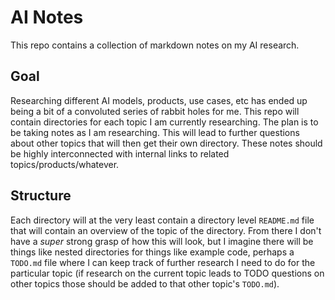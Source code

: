 # AI Notes

This repo contains a collection of markdown notes on my AI research.

## Goal

Researching different AI models, products, use cases, etc has ended up being a bit of a convoluted series of rabbit holes for me. This repo will contain directories for each topic I am currently researching. The plan is to be taking notes as I am researching. This will lead to further questions about other topics that will then get their own directory. These notes should be highly interconnected with internal links to related topics/products/whatever.

## Structure

Each directory will at the very least contain a directory level `README.md` file that will contain an overview of the topic of the directory. From there I don't have a _super_ strong grasp of how this will look, but I imagine there will be things like nested directories for things like example code, perhaps a `TODO.md` file where I can keep track of further research I need to do for the particular topic (if research on the current topic leads to TODO questions on other topics those should be added to that other topic's `TODO.md`).